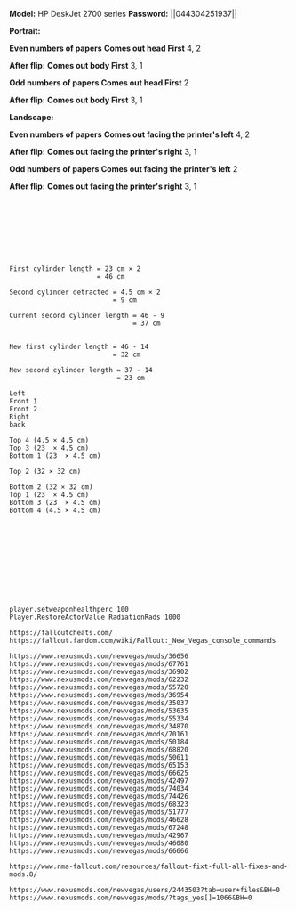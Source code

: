 **Model:** HP DeskJet 2700 series
**Password:** ||044304251937||




**Portrait:**


**Even numbers of papers**
__Comes out head First__
4,
2

**After flip:**
__Comes out body First__
3,
1


**Odd numbers of papers**
__Comes out head First__
2

**After flip:**
__Comes out body First__
3,
1




**Landscape:**


**Even numbers of papers**
__Comes out facing the printer's left__
4,
2

**After flip:**
__Comes out facing the printer's right__
3,
1


**Odd numbers of papers**
__Comes out facing the printer's left__
2

**After flip:**
__Comes out facing the printer's right__
3,
1
<br><br><br><br><br><br><br><br>
```
First cylinder length = 23 cm × 2
                      = 46 cm

Second cylinder detracted = 4.5 cm × 2
                          = 9 cm

Current second cylinder length = 46 - 9
                               = 37 cm


New first cylinder length = 46 - 14
                          = 32 cm

New second cylinder length = 37 - 14
                           = 23 cm
```
```
Left
Front 1
Front 2
Right
back

Top 4 (4.5 × 4.5 cm)
Top 3 (23  × 4.5 cm)
Bottom 1 (23  × 4.5 cm)

Top 2 (32 × 32 cm)

Bottom 2 (32 × 32 cm)
Top 1 (23  × 4.5 cm)
Bottom 3 (23  × 4.5 cm)
Bottom 4 (4.5 × 4.5 cm)
```
<br><br><br><br><br><br><br><br>
```
player.setweaponhealthperc 100
Player.RestoreActorValue RadiationRads 1000

https://falloutcheats.com/
https://fallout.fandom.com/wiki/Fallout:_New_Vegas_console_commands
```
```
https://www.nexusmods.com/newvegas/mods/36656
https://www.nexusmods.com/newvegas/mods/67761
https://www.nexusmods.com/newvegas/mods/36902
https://www.nexusmods.com/newvegas/mods/62232
https://www.nexusmods.com/newvegas/mods/55720
https://www.nexusmods.com/newvegas/mods/36954
https://www.nexusmods.com/newvegas/mods/35037
https://www.nexusmods.com/newvegas/mods/53635
https://www.nexusmods.com/newvegas/mods/55334
https://www.nexusmods.com/newvegas/mods/34870
https://www.nexusmods.com/newvegas/mods/70161
https://www.nexusmods.com/newvegas/mods/50184
https://www.nexusmods.com/newvegas/mods/68820
https://www.nexusmods.com/newvegas/mods/50611
https://www.nexusmods.com/newvegas/mods/65153
https://www.nexusmods.com/newvegas/mods/66625
https://www.nexusmods.com/newvegas/mods/42497
https://www.nexusmods.com/newvegas/mods/74034
https://www.nexusmods.com/newvegas/mods/74426
https://www.nexusmods.com/newvegas/mods/68323
https://www.nexusmods.com/newvegas/mods/51777
https://www.nexusmods.com/newvegas/mods/46628
https://www.nexusmods.com/newvegas/mods/67248
https://www.nexusmods.com/newvegas/mods/42967
https://www.nexusmods.com/newvegas/mods/46080
https://www.nexusmods.com/newvegas/mods/66666

https://www.nma-fallout.com/resources/fallout-fixt-full-all-fixes-and-mods.8/

https://www.nexusmods.com/newvegas/users/2443503?tab=user+files&BH=0
https://www.nexusmods.com/newvegas/mods/?tags_yes[]=1066&BH=0
```
